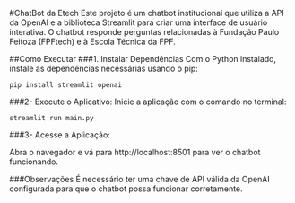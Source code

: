 #ChatBot da Etech
Este projeto é um chatbot institucional que utiliza a API da OpenAI e a biblioteca Streamlit para criar uma interface de usuário interativa. 
O chatbot responde perguntas relacionadas à Fundação Paulo Feitoza (FPFtech) e à Escola Técnica da FPF.

##Como Executar
###1. Instalar Dependências
Com o Python instalado, instale as dependências necessárias usando o pip:

```pip install streamlit openai```

###2- Execute o Aplicativo:
Inicie a aplicação com o comando no terminal:

```streamlit run main.py```

###3- Acesse a Aplicação:

Abra o navegador e vá para http://localhost:8501 para ver o chatbot funcionando.

###Observações
É necessário ter uma chave de API válida da OpenAI configurada para que o chatbot possa funcionar corretamente.


